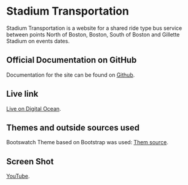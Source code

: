 # Stadium Transportation

Stadium Transportation is a website for a shared ride type bus service between points North of Boston, Boston, South of Boston and Gillette Stadium on events dates.

## Official Documentation on GitHub

Documentation for the site can be found on [Github](https://github.com/ghdaou/p4).

## Live link

[Live on Digital Ocean](http://p4.backbayexpress.com).

## Themes and outside sources used

Bootswatch Theme based on Bootstrap was used: [Them source](https://bootswatch.com).

## Screen Shot

[YouTube](http://p4.backbayexpress.com).
